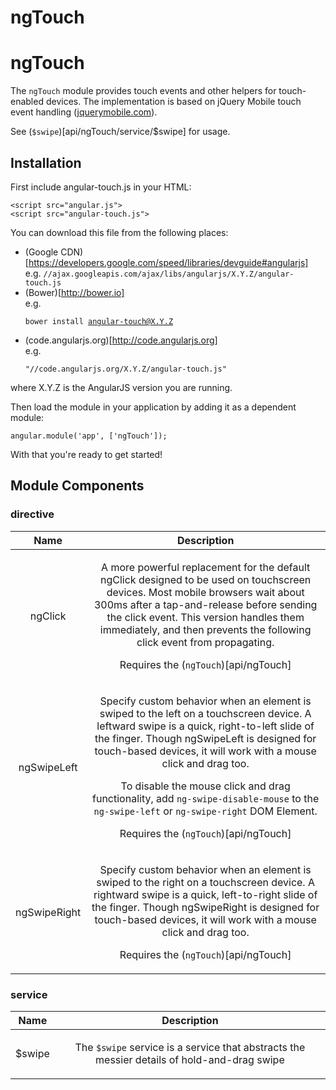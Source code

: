 
# ngTouch

# ngTouch

The `ngTouch` module provides touch events and other helpers for touch-enabled devices.
The implementation is based on jQuery Mobile touch event handling
([jquerymobile.com](http://jquerymobile.com/)).


See (`$swipe`)[api/ngTouch/service/$swipe] for usage.

<div doc-module-components="ngTouch"></div>


## Installation

First include angular-touch.js in your HTML:

```
<script src="angular.js">
<script src="angular-touch.js">
```

You can download this file from the following places:

* (Google CDN)[https://developers.google.com/speed/libraries/devguide#angularjs]<br>e.g. <code>//ajax.googleapis.com/ajax/libs/angularjs/X.Y.Z/angular-touch.js</code>
* (Bower)[http://bower.io]<br>e.g. <pre><code>bower install angular-touch@X.Y.Z</code></pre>
* (code.angularjs.org)[http://code.angularjs.org]<br>e.g. <pre><code>&quot;//code.angularjs.org/X.Y.Z/angular-touch.js&quot;</code></pre>

where X.Y.Z is the AngularJS version you are running.

Then load the module in your application by adding it as a dependent module:

```
angular.module('app', ['ngTouch']);
```

With that you&apos;re ready to get started!




## Module Components

### directive

| Name | Description |
| :--: | :--: |
| ngClick | <p>A more powerful replacement for the default ngClick designed to be used on touchscreen devices. Most mobile browsers wait about 300ms after a tap-and-release before sending the click event. This version handles them immediately, and then prevents the following click event from propagating.</p> <p>Requires the (<code>ngTouch</code>)[api/ngTouch]</p>  |
| ngSwipeLeft | <p>Specify custom behavior when an element is swiped to the left on a touchscreen device. A leftward swipe is a quick, right-to-left slide of the finger. Though ngSwipeLeft is designed for touch-based devices, it will work with a mouse click and drag too.</p> <p>To disable the mouse click and drag functionality, add <code>ng-swipe-disable-mouse</code> to the <code>ng-swipe-left</code> or <code>ng-swipe-right</code> DOM Element.</p> <p>Requires the (<code>ngTouch</code>)[api/ngTouch]</p>  |
| ngSwipeRight | <p>Specify custom behavior when an element is swiped to the right on a touchscreen device. A rightward swipe is a quick, left-to-right slide of the finger. Though ngSwipeRight is designed for touch-based devices, it will work with a mouse click and drag too.</p> <p>Requires the (<code>ngTouch</code>)[api/ngTouch]</p>  |


### service

| Name | Description |
| :--: | :--: |
| $swipe | <p>The <code>$swipe</code> service is a service that abstracts the messier details of hold-and-drag swipe</p>  |







